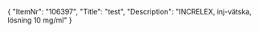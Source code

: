 {
  "ItemNr": "106397",
  "Title": "test",
  "Description": "INCRELEX, inj-vätska, lösning 10 mg/ml"
}